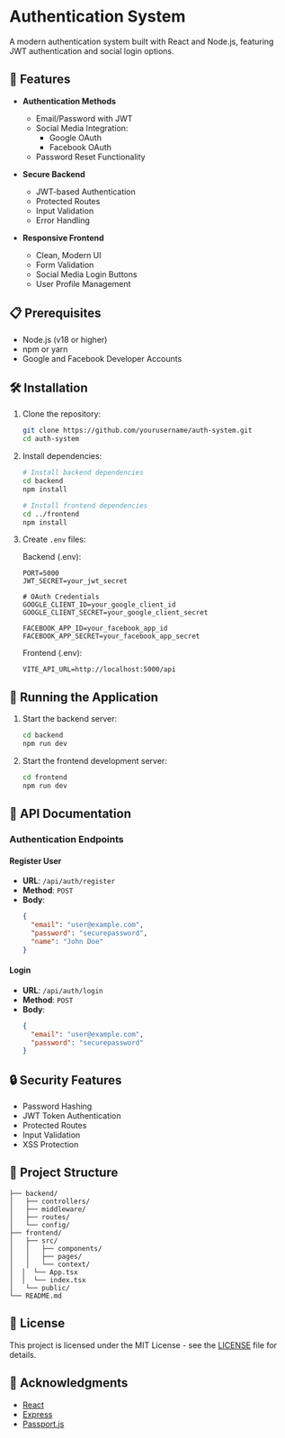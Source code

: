 # Authentication System

A modern authentication system built with React and Node.js, featuring JWT authentication and social login options.

## 🚀 Features

- **Authentication Methods**
  - Email/Password with JWT
  - Social Media Integration:
    - Google OAuth
    - Facebook OAuth
  - Password Reset Functionality

- **Secure Backend**
  - JWT-based Authentication
  - Protected Routes
  - Input Validation
  - Error Handling

- **Responsive Frontend**
  - Clean, Modern UI
  - Form Validation
  - Social Media Login Buttons
  - User Profile Management

## 📋 Prerequisites

- Node.js (v18 or higher)
- npm or yarn
- Google and Facebook Developer Accounts

## 🛠️ Installation

1. Clone the repository:
   ```bash
   git clone https://github.com/yourusername/auth-system.git
   cd auth-system
   ```

2. Install dependencies:
   ```bash
   # Install backend dependencies
   cd backend
   npm install

   # Install frontend dependencies
   cd ../frontend
   npm install
   ```

3. Create `.env` files:

   Backend (.env):
   ```
   PORT=5000
   JWT_SECRET=your_jwt_secret
   
   # OAuth Credentials
   GOOGLE_CLIENT_ID=your_google_client_id
   GOOGLE_CLIENT_SECRET=your_google_client_secret
   
   FACEBOOK_APP_ID=your_facebook_app_id
   FACEBOOK_APP_SECRET=your_facebook_app_secret
   ```

   Frontend (.env):
   ```
   VITE_API_URL=http://localhost:5000/api
   ```

## 🚀 Running the Application

1. Start the backend server:
   ```bash
   cd backend
   npm run dev
   ```

2. Start the frontend development server:
   ```bash
   cd frontend
   npm run dev
   ```

## 📝 API Documentation

### Authentication Endpoints

#### Register User
- **URL**: `/api/auth/register`
- **Method**: `POST`
- **Body**:
  ```json
  {
    "email": "user@example.com",
    "password": "securepassword",
    "name": "John Doe"
  }
  ```

#### Login
- **URL**: `/api/auth/login`
- **Method**: `POST`
- **Body**:
  ```json
  {
    "email": "user@example.com",
    "password": "securepassword"
  }
  ```

## 🔒 Security Features

- Password Hashing
- JWT Token Authentication
- Protected Routes
- Input Validation
- XSS Protection

## 📁 Project Structure

```
├── backend/
│   ├── controllers/
│   ├── middleware/
│   ├── routes/
│   └── config/
├── frontend/
│   ├── src/
│   │   ├── components/
│   │   ├── pages/
│   │   └── context/
│  │  └── App.tsx
│  │  └── index.tsx
│   └── public/
└── README.md
```

## 📄 License

This project is licensed under the MIT License - see the [LICENSE](LICENSE) file for details.

## 🙏 Acknowledgments

- [React](https://reactjs.org/)
- [Express](https://expressjs.com/)
- [Passport.js](http://www.passportjs.org/)
